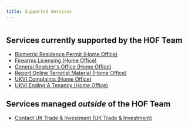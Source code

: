 ```yaml
---
title: Supported Services
---
```

```toc
```
##   Services currently supported by the HOF Team
* [Biometric Residence Permit (Home Office)](https://github.com/UKHomeOffice/brp_app)
* [Firearms Licensing (Home Office)](https://github.com/UKHomeOffice/firearms)
* [General Register's Office (Home Office)](https://github.com/UKHomeOffice/gro)
* [Report Online Terrorist Material (Home Office)](https://github.com/UKHomeOffice/rotm)
* [UKVI Complaints (Home Office)](https://github.com/UKHomeOffice/Complaints)
* [UKVI Ending A Tenancy (Home Office)](https://github.com/UKHomeOffice/end-tenancy)

## Services managed *outside* of the HOF Team
* [Contact UK Trade & Investment (UK Trade & Investment)](https://github.com/UKTradeInvestment/contact-ukti)
